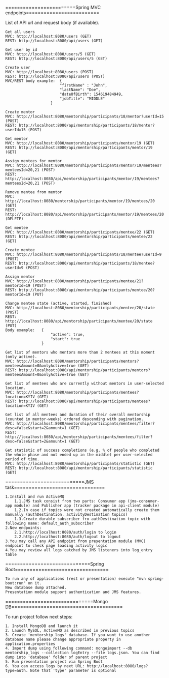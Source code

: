 ========================Spring MVC endpoints=========================

List of API url and request body (if available).

	Get all users
	MVC: http://localhost:8080/users (GET)
	REST: http://localhost:8080/api/users (GET)

	Get user by id
	MVC: http://localhost:8080/users/5 (GET)
	REST: http://localhost:8080/api/users/5 (GET)

	Create user
	MVC: http://localhost:8080/users (POST)
	REST: http://localhost:8080/api/users (POST)
	MVC/REST body example: 	{
							"firstName" : "John",
							"lastName": "Doe",
							"dateOfBirth": 154619484949,
							"jobTitle": "MIDDLE"
						}

	Create mentor
	MVC: http://localhost:8080/mentorship/participants/18/mentor?userId=15 (POST)
	REST: http://localhost:8080/api/mentorship/participants/18/mentor?userId=15 (POST)

	Get mentor
	MVC: http://localhost:8080/mentorship/participants/mentor/19 (GET)
	REST: http://localhost:8080/api/mentorship/participants/mentor/19 (GET)

	Assign mentees for mentor
	MVC: http://localhost:8080/mentorship/participants/mentor/19/mentees?menteesId=20,21 (POST)
	REST: http://localhost:8080/api/mentorship/participants/mentor/19/mentees?menteesId=20,21 (POST)

	Remove mentee from mentor
	MVC: http://localhost:8080/mentorship/participants/mentor/19/mentees/20 (GET)
	REST: http://localhost:8080/api/mentorship/participants/mentor/19/mentees/20 (DELETE)

	Get mentee
	MVC: http://localhost:8080/mentorship/participants/mentee/22 (GET)
	REST: http://localhost:8080/api/mentorship/participants/mentee/22 (GET)

	Create mentee
	MVC: http://localhost:8080/mentorship/participants/18/mentee?userId=9 (POST)
	REST: http://localhost:8080/api/mentorship/participants/18/mentee?userId=9 (POST)

	Assign mentor
	MVC: http://localhost:8080/mentorship/participants/mentee/21?mentorId=19 (POST)
	REST: http://localhost:8080/api/mentorship/participants/mentee/20?mentorId=19 (PUT)

	Change mentee state (active, started, finished)
	MVC: http://localhost:8080/mentorship/participants/mentee/20/state (POST)
	REST: http://localhost:8080/api/mentorship/participants/mentee/20/state (PUT)
	Body example: 	{
						"active": true,
						"start": true
					}

	Get list of mentors who mentors more than 2 mentees at this moment (only active). 
	MVC: http://localhost:8080/mentorship/participants/mentors?menteesAmount=0&onlyActive=true (GET)
	REST: http://localhost:8080/api/mentorship/participants/mentors?menteesAmount=0&onlyActive=true (GET)

	Get list of mentees who are currently without mentors in user-selected location. 
	MVC: http://localhost:8080/mentorship/participants/mentees?location=KYIV (GET)
	REST: http://localhost:8080/api/mentorship/participants/mentees?location=KYIV (GET)

	Get list of all mentees and duration of their overall mentorship (counted in mentor-weeks) ordered descending with pagination. 
	MVC: http://localhost:8080/mentorship/participants/mentees/filter?desc=false&start=2&amount=1 (GET)
	REST: http://localhost:8080/api/mentorship/participants/mentees/filter?desc=false&start=2&amount=1 (GET)

	Get statistic of success completions (e.g. % of people who completed the whole phase and not ended up in the middle) per user-selected period of time.
	MVC: http://localhost:8080/mentorship/participants/statistic (GET)
	REST: http://localhost:8080/api/mentorship/participants/statistic (GET)

===========================JMS task===============================

	1.Install and run ActiveMQ
		1.1.JMS task consist from two parts: Consumer app (jms-consumer-app module) and Publisher app (tracker package in api-client module)
		1.2.In case if topics were not created automatically create them manually (authDestination, activityDestination topics)
		1.3.Create durable subscriber fro authDestination topic with following name: default_auth_subscriber
	2.New endpoints:
		2.1.http://localhost:8080/auth/login to login
		2.2.http://localhost:8080/auth/logout to logout
	3.You may call any API endpoint from presentation module (MVC) endpoint to check page loading activity logic
	4.You may review all logs catched by JMS listeners into log_entry table

=============================Spring Boot================================

	To run any of applications (rest or presentation) execute "mvn spring-boot:run" on it.
	New database dump attached.
	Presentation module support authentication and JMS features.

==============================Mongo DB======================================

To run project follow next steps:
	
	1. Install MongoDB and launch it
	2. Launch MySQL, ActiveMQ as described in previous topics
	3. Create 'mentorship_logs' database. If you want to use another database name please change appropriate property in application.properties
	4. Import dump using following command: mongoimport --db mentorship_logs --collection logEntry --file logs.json. You can find dump into 'database' folder of parent project
	5. Run presentation project via Spring Boot
	6. You can access logs by next URL: http://localhost:8080/logs?type=auth. Note that 'type' parameter is optional
